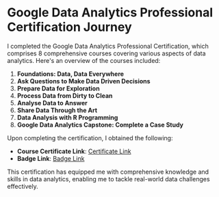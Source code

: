 # Google Data Analytics Professional Certification Journey

I completed the Google Data Analytics Professional Certification, which comprises 8 comprehensive courses covering various aspects of data analytics. Here's an overview of the courses included:

1. **Foundations: Data, Data Everywhere**
2. **Ask Questions to Make Data Driven Decisions**
3. **Prepare Data for Exploration**
4. **Process Data from Dirty to Clean**
5. **Analyse Data to Answer**
6. **Share Data Through the Art**
7. **Data Analysis with R Programming**
8. **Google Data Analytics Capstone: Complete a Case Study**

Upon completing the certification, I obtained the following:

- **Course Certificate Link**: [Certificate Link](https://github.com/ukishore33/Certifications/blob/main/Non%20-%20Academic/Google/google.pdf)
- **Badge Link**: [Badge Link](https://github.com/ukishore33/Certifications/blob/main/Non%20-%20Academic/Google/GoogleDataAnalyticsCertificate_Badge20230704-28-bgd7qr.pdf)

This certification has equipped me with comprehensive knowledge and skills in data analytics, enabling me to tackle real-world data challenges effectively.


